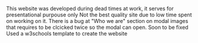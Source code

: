 This website was developed during dead times at work, it serves for presentational purpouse only
Not the best quality site due to low time spent on working on it.
There is a bug at "Who we are" section on modal images that requires to be clcicked twice so the modal can open. Soon to be fixed
Used a w3schools template to create the website
